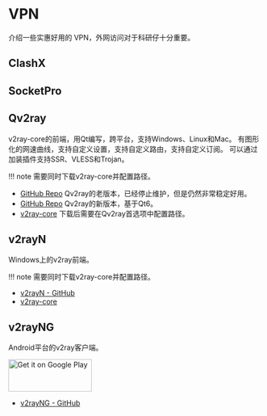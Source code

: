 # VPN

介绍一些实惠好用的 VPN，外网访问对于科研仔十分重要。

## ClashX


## SocketPro


## Qv2ray

v2ray-core的前端，用Qt编写，跨平台，支持Windows、Linux和Mac。
有图形化的网速曲线，支持自定义设置，支持自定义路由，支持自定义订阅。
可以通过加装插件支持SSR、VLESS和Trojan。

!!! note
    需要同时下载v2ray-core并配置路径。

- [GitHub Repo](https://github.com/Qv2ray/Qv2ray) Qv2ray的老版本，已经停止维护，但是仍然非常稳定好用。
- [GitHub Repo](https://github.com/Shadowsocks-NET/Qv2ray) Qv2ray的新版本，基于Qt6。
- [v2ray-core](https://github.com/v2fly/v2ray-core) 下载后需要在Qv2ray首选项中配置路径。

## v2rayN

Windows上的v2ray前端。

!!! note
    需要同时下载v2ray-core并配置路径。

- [v2rayN - GitHub](https://github.com/2dust/v2rayN)
- [v2ray-core](https://github.com/v2fly/v2ray-core)

## v2rayNG

Android平台的v2ray客户端。

<a href="https://play.google.com/store/apps/details?id=com.v2ray.ang">
<img alt="Get it on Google Play" src="https://play.google.com/intl/en_us/badges/images/generic/en_badge_web_generic.png" width="165" height="64" />
</a>

- [v2rayNG - GitHub](https://github.com/2dust/v2rayNG)